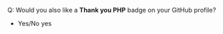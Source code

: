 <!--
This is a pull request short introduction. Thank you for adding yourself to this
thank you list and welcome here.

If you would like to get also a "Thank you PHP" badge on your GitHub profile,
answer "YES" to a question below.

You will receive an invitation to this GitHub organization.
-->

Q: Would you also like a **Thank you PHP** badge on your GitHub profile?

* Yes/No
yes
